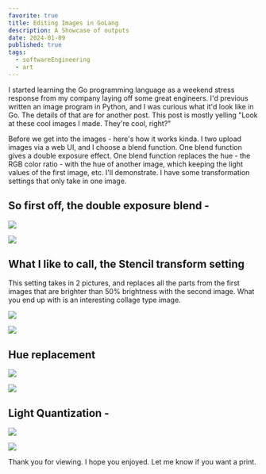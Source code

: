 ```yaml
---
favorite: true
title: Editing Images in GoLang
description: A Showcase of outputs
date: 2024-01-09
published: true
tags:
  - softwareEngineering
  - art
---
```


I started learning the Go programming language as a weekend stress response from my company laying off some great engineers. I'd previous written an image program in Python, and I was curious what it'd look like in Go. The details of that are for another post. This post is mostly yelling "Look at these cool images I made. They're cool, right?"

Before we get into the images - here's how it works kinda. I two upload images via a web UI, and I choose a blend function. One blend function gives a double exposure effect. One blend function replaces the hue - the RGB color ratio - with the hue of another image, which keeping the light values of the first image, etc. I'll demonstrate. I have some transformation settings that only take in one image.

## So first off, the double exposure blend -

![](https://ihkgojiseqpwinwdowvm.supabase.co/storage/v1/object/public/natespilmanblog/2024-01-09%20image%20editing%20in%20go/doubleExposure.jpg?t=2024-01-13T06%3A31%3A30.227Z)
 
![](https://ihkgojiseqpwinwdowvm.supabase.co/storage/v1/object/public/natespilmanblog/2024-01-09%20image%20editing%20in%20go/flrrsBoat.jpg?t=2024-01-13T06%3A31%3A49.289Z)

## What I like to call, the Stencil transform setting

This setting takes in 2 pictures, and replaces all the parts from the first images that are brighter than 50% brightness with the second image. What you end up with is an interesting collage type image.

![](https://ihkgojiseqpwinwdowvm.supabase.co/storage/v1/object/public/natespilmanblog/2024-01-09%20image%20editing%20in%20go/xrSkiBeach.jpg)

![](https://ihkgojiseqpwinwdowvm.supabase.co/storage/v1/object/public/natespilmanblog/2024-01-09%20image%20editing%20in%20go/lowerManhattanStencil.jpg?t=2024-01-13T06%3A42%3A10.047Z)

## Hue replacement

![](https://ihkgojiseqpwinwdowvm.supabase.co/storage/v1/object/public/natespilmanblog/2024-01-09%20image%20editing%20in%20go/IMG_4308.jpeg)

![](https://ihkgojiseqpwinwdowvm.supabase.co/storage/v1/object/public/natespilmanblog/2024-01-09%20image%20editing%20in%20go/treeSunset.jpg?t=2024-01-13T06%3A42%3A24.773Z)

## Light Quantization -

![](https://ihkgojiseqpwinwdowvm.supabase.co/storage/v1/object/public/natespilmanblog/2024-01-09%20image%20editing%20in%20go/qauntCloud.jpg?t=2024-01-13T06%3A42%3A35.646Z)

![](https://ihkgojiseqpwinwdowvm.supabase.co/storage/v1/object/public/natespilmanblog/2024-01-09%20image%20editing%20in%20go/quantizedGranada.jpg?t=2024-01-13T06%3A42%3A48.709Z)

Thank you for viewing. I hope you enjoyed. Let me know if you want a print.
